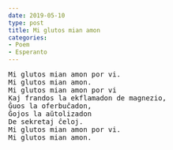 ```yaml
---
date: 2019-05-10
type: post
title: Mi glutos mian amon
categories:
- Poem
- Esperanto
---
```


<pre class="verse">
Mi glutos mian amon por vi.
Mi glutos mian amon.
Mi glutos mian amon por vi
Kaj frandos la ekflamadon de magnezio,
Ĝuos la oferbuĉadon,
Ĝojos la aŭtolizadon
De sekretaj ĉeloj.
Mi glutos mian amon por vi.
Mi glutos mian amon.
</pre>
